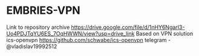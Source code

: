 # EMBRIES-VPN
Link to repository archive https://drive.google.com/file/d/1nHY6NgarI3-Uo4PDJTqYU6ES_7OqHWWN/view?usp=drive_link
Based on VPN solution ics-openvpn https://github.com/schwabe/ics-openvpn
telegram - @vladislav19992512
